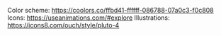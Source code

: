 Color scheme: https://coolors.co/ffbd41-ffffff-086788-07a0c3-f0c808
Icons: https://useanimations.com/#explore
Illustrations: https://icons8.com/ouch/style/pluto-4
